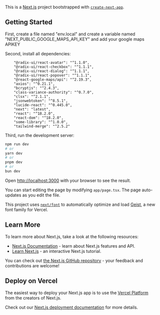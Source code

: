 This is a [Next.js](https://nextjs.org) project bootstrapped with [`create-next-app`](https://nextjs.org/docs/app/api-reference/cli/create-next-app).

## Getting Started

First, create a file named "env.local" and create a variable named "NEXT_PUBLIC_GOOGLE_MAPS_API_KEY" and add your google maps APIKEY

Second, install all dependencies:

        "@radix-ui/react-avatar": "^1.1.0",
        "@radix-ui/react-checkbox": "^1.1.1",
        "@radix-ui/react-dialog": "^1.1.1",
        "@radix-ui/react-popover": "^1.1.1",
        "@react-google-maps/api": "^2.19.3",
        "axios": "^0.21.1",
        "bcryptjs": "^2.4.3",
        "class-variance-authority": "^0.7.0",
        "clsx": "^2.1.1",
        "jsonwebtoken": "^8.5.1",
        "lucide-react": "^0.445.0",
        "next": "latest",
        "react": "^18.2.0",
        "react-dom": "^18.2.0",
        "some-library": "^1.0.0",
        "tailwind-merge": "^2.5.2"

Third, run the development server:

```bash
npm run dev
# or
yarn dev
# or
pnpm dev
# or
bun dev
```



Open [http://localhost:3000](http://localhost:3000) with your browser to see the result.

You can start editing the page by modifying `app/page.tsx`. The page auto-updates as you edit the file.

This project uses [`next/font`](https://nextjs.org/docs/app/building-your-application/optimizing/fonts) to automatically optimize and load [Geist](https://vercel.com/font), a new font family for Vercel.

## Learn More

To learn more about Next.js, take a look at the following resources:

- [Next.js Documentation](https://nextjs.org/docs) - learn about Next.js features and API.
- [Learn Next.js](https://nextjs.org/learn) - an interactive Next.js tutorial.

You can check out [the Next.js GitHub repository](https://github.com/vercel/next.js) - your feedback and contributions are welcome!

## Deploy on Vercel

The easiest way to deploy your Next.js app is to use the [Vercel Platform](https://vercel.com/new?utm_medium=default-template&filter=next.js&utm_source=create-next-app&utm_campaign=create-next-app-readme) from the creators of Next.js.

Check out our [Next.js deployment documentation](https://nextjs.org/docs/app/building-your-application/deploying) for more details.
